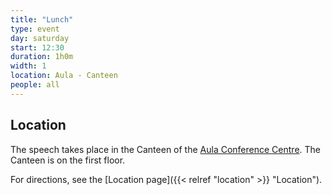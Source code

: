 ```yaml
---
title: "Lunch"
type: event
day: saturday
start: 12:30
duration: 1h0m
width: 1
location: Aula - Canteen
people: all
---
```


## Location
The speech takes place in the Canteen of the [Aula Conference Centre](https://iamap.tudelft.nl/en/poi/aula-conference-center/).
The Canteen is on the first floor.

For directions, see the [Location page]({{< relref "location" >}} "Location").